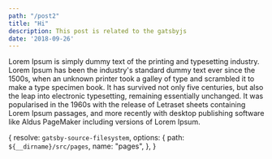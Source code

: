```yaml
---
path: "/post2"
title: "Hi"
description: This post is related to the gatsbyjs
date: '2018-09-26'
---
```




Lorem Ipsum is simply dummy text of the printing and typesetting industry.
Lorem Ipsum has been the industry's standard dummy text ever since the 1500s,
when an unknown printer took a galley of type and scrambled it to make a type
specimen book. It has survived not only five centuries, but also the leap into
electronic typesetting, remaining essentially unchanged. It was popularised in
the 1960s with the release of Letraset sheets containing Lorem Ipsum passages,
and more recently with desktop publishing software like Aldus PageMaker
including versions of Lorem Ipsum.

{
      resolve: `gatsby-source-filesystem`,
      options: {
        path: `${__dirname}/src/pages`,
        name: "pages",
      },
    }